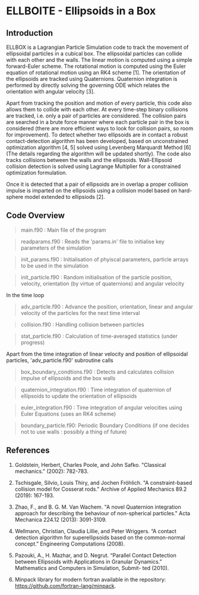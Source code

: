 # ELLBOITE - Ellipsoids in a Box

## Introduction
ELLBOX is a Lagrangian Particle Simulation code to track the movement of ellipsoidal particles in a cubical box. The ellipsoidal particles can collide with each other and the walls. The linear motion is computed using a simple forward-Euler scheme. The rotational motion is computed using the Euler equation of rotational motion using an RK4 scheme [1]. The orientation of the ellipsoids are tracked using Quaternions. Quaternion integration is performed by directly solving the governing ODE which relates the orientation with angular velocity [3].

Apart from tracking the position and motion of every particle, this code also allows them to collide with each other. At every time-step binary collisions are tracked, i.e. only a pair of particles are considered. The collision pairs are searched in a brute force manner where each particle pair in the box is considered (there are more efficient ways to look for collision pairs, so room for improvement). To detect whether two ellipsoids are in contact a robust contact-detection algorithm has been developed, based on unconstrained optimization algorithm [4, 5] solved using Levenberg Marquardt Method [6] (The details regarding the algorithm will be updated shortly). The code also tracks collisions between the walls and the ellipsoids. Wall-Ellipsoid collision detection is solved using Lagrange Multiplier for a constrained optimization formulation.

Once it is detected that a pair of ellipsoids are in overlap a proper collision impulse is imparted on the ellipsoids using a collision model based on hard-sphere model extended to ellipsiods [2].

## Code Overview
> main.f90          : Main file of the program

> readparams.f90    : Reads the 'params.in' file to initialise key parameters of the simulation

> init_params.f90   : Initialisation of phyiscal parameters, particle arrays to be used in the simulation

> init_particle.f90 : Random initialisation of the particle position, velocity, orientation (by virtue of quaternions) and angular velocity

In the time loop

> adv_particle.f90  : Advance the position, orientation, linear and angular velocity of the particles for the next time interval

> collision.f90     : Handling collision between particles

> stat_particle.f90 : Calculation of time-averaged statistics (under progress)

Apart from the time integration of linear velocity and position of ellipsoidal particles, 'adv_particle.f90' subroutine calls 

> box_boundary_condtions.f90 : Detects and calculates collision impulse of ellipsoids and the box walls

> quaternion_integration.f90 : Time integration of quaternion of ellipsoids to update the orientation of ellipsoids

> euler_integration.f90 : Time integration of angular velocities using Euler Equations (uses an RK4 scheme)

> boundary_particle.f90: Periodic Boundary Conditions (if one decides not to use walls : possibly a thing of future)
 


## References

1. Goldstein, Herbert, Charles Poole, and John Safko. "Classical mechanics." (2002): 782-783.

2. Tschisgale, Silvio, Louis Thiry, and Jochen Fröhlich. "A constraint-based collision model for Cosserat rods." Archive of Applied Mechanics 89.2 (2019): 167-193.

3. Zhao, F., and B. G. M. Van Wachem. "A novel Quaternion integration approach for describing the behaviour of non-spherical particles." Acta Mechanica 224.12 (2013): 3091-3109.

4. Wellmann, Christian, Claudia Lillie, and Peter Wriggers. “A contact detection algorithm for superellipsoids based on the common-normal concept.” Engineering Computations (2008).

5. Pazouki, A., H. Mazhar, and D. Negrut. “Parallel Contact Detection between Ellipsoids with Applications in Granular Dynamics.” Mathematics and Computers in Simulation, Submit- ted (2010).

6. Minpack library for modern fortran available in the repository: https://github.com/fortran-lang/minpack. 
